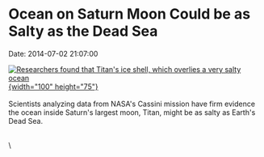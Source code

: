 Ocean on Saturn Moon Could be as Salty as the Dead Sea
======================================================

Date: 2014-07-02 21:07:00

[![Researchers found that Titan\'s ice shell, which overlies a very
salty
ocean](http://www.jpl.nasa.gov/images/cassini/20140702/titan20140702-226.jpg){width="100"
height="75"}](http://www.jpl.nasa.gov/news/news.php?release=2014-217&rn=news.xml&rst=4202)\
\
Scientists analyzing data from NASA\'s Cassini mission have firm
evidence the ocean inside Saturn\'s largest moon, Titan, might be as
salty as Earth\'s Dead Sea.

\
\
